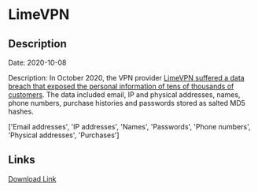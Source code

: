 # LimeVPN

## Description

Date: 2020-10-08

Description:
In October 2020, the VPN provider <a href="https://threatpost.com/hacked-data-limevpn-dark-web/167492/" target="_blank" rel="noopener">LimeVPN suffered a data breach that exposed the personal information of tens of thousands of customers</a>. The data included email, IP and physical addresses, names, phone numbers, purchase histories and passwords stored as salted MD5 hashes.


['Email addresses', 'IP addresses', 'Names', 'Passwords', 'Phone numbers', 'Physical addresses', 'Purchases']

## Links

[Download Link](https://link-to.net/1229997/974.1845513708078/dynamic/?r=aHR0cHM6Ly93d3cubWVkaWFmaXJlLmNvbS92aWV3L2lwcVczUjA0cDIxWEFiNC9saW1ldnBuLmNvbS9maWxl)